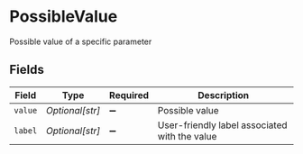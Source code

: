 # PossibleValue

Possible value of a specific parameter


## Fields

| Field                                         | Type                                          | Required                                      | Description                                   |
| --------------------------------------------- | --------------------------------------------- | --------------------------------------------- | --------------------------------------------- |
| `value`                                       | *Optional[str]*                               | :heavy_minus_sign:                            | Possible value                                |
| `label`                                       | *Optional[str]*                               | :heavy_minus_sign:                            | User-friendly label associated with the value |